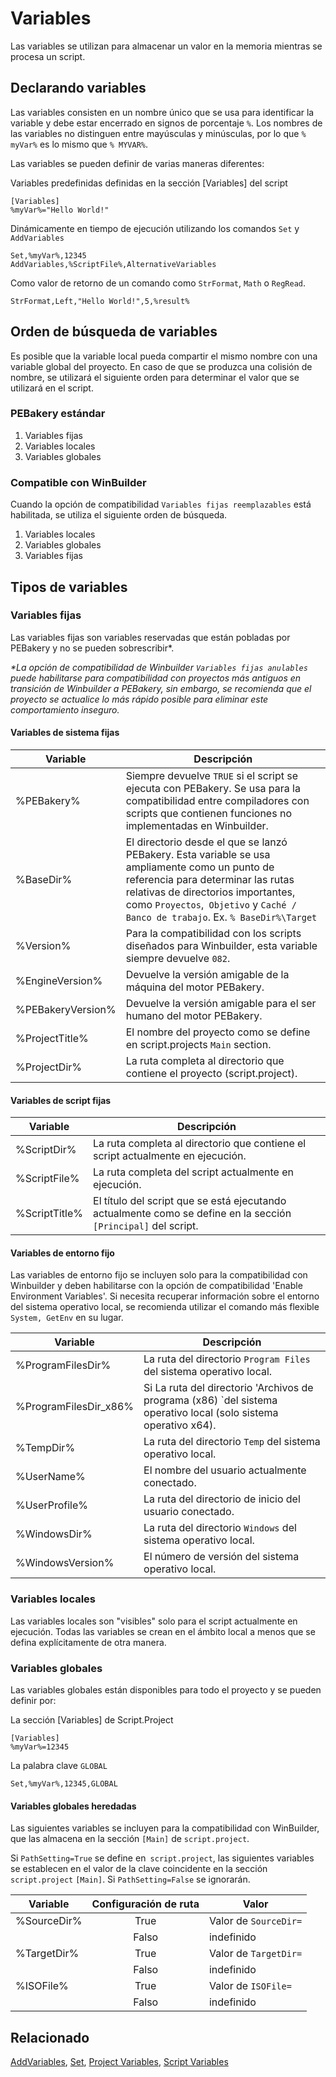 # Variables

Las variables se utilizan para almacenar un valor en la memoria mientras se procesa un script.

## Declarando variables

Las variables consisten en un nombre único que se usa para identificar la variable y debe estar encerrado en signos de porcentaje `%`. Los nombres de las variables no distinguen entre mayúsculas y minúsculas, por lo que `% myVar%` es lo mismo que `% MYVAR%`.

Las variables se pueden definir de varias maneras diferentes:

Variables predefinidas definidas en la sección [Variables] del script

```pebakery
[Variables]
%myVar%="Hello World!"
```

Dinámicamente en tiempo de ejecución utilizando los comandos `Set` y` AddVariables`

```pebakery
Set,%myVar%,12345
AddVariables,%ScriptFile%,AlternativeVariables
```

Como valor de retorno de un comando como `StrFormat`, `Math` o `RegRead`.

```pebakery
StrFormat,Left,"Hello World!",5,%result%
```

## Orden de búsqueda de variables

Es posible que la variable local pueda compartir el mismo nombre con una variable global del proyecto. En caso de que se produzca una colisión de nombre, se utilizará el siguiente orden para determinar el valor que se utilizará en el script.

### PEBakery estándar

1. Variables fijas
1. Variables locales
1. Variables globales

### Compatible con WinBuilder

Cuando la opción de compatibilidad `Variables fijas reemplazables` está habilitada, se utiliza el siguiente orden de búsqueda.

1. Variables locales
1. Variables globales
1. Variables fijas

## Tipos de variables

### Variables fijas

Las variables fijas son variables reservadas que están pobladas por PEBakery y no se pueden sobrescribir*.

_*La opción de compatibilidad de Winbuilder `Variables fijas anulables` puede habilitarse para compatibilidad con proyectos más antiguos en transición de Winbuilder a PEBakery, sin embargo, se recomienda que el proyecto se actualice lo más rápido posible para eliminar este comportamiento inseguro._

#### Variables de sistema fijas

| Variable | Descripción |
| --- | --- |
| %PEBakery% | Siempre devuelve `TRUE` si el script se ejecuta con PEBakery. Se usa para la compatibilidad entre compiladores con scripts que contienen funciones no implementadas en Winbuilder.  |
| %BaseDir% | El directorio desde el que se lanzó PEBakery. Esta variable se usa ampliamente como un punto de referencia para determinar las rutas relativas de directorios importantes, como `Proyectos`,` Objetivo` y `Caché / Banco de trabajo`. Ex. `% BaseDir%\Target` |
| %Version% | Para la compatibilidad con los scripts diseñados para Winbuilder, esta variable siempre devuelve `082`. |
| %EngineVersion% | Devuelve la versión amigable de la máquina del motor PEBakery. |
| %PEBakeryVersion% | Devuelve la versión amigable para el ser humano del motor PEBakery. |
| %ProjectTitle% | El nombre del proyecto como se define en script.projects `Main` section. |
| %ProjectDir% | La ruta completa al directorio que contiene el proyecto (script.project). |

#### Variables de script fijas

| Variable | Descripción |
| --- | --- |
| %ScriptDir% | La ruta completa al directorio que contiene el script actualmente en ejecución. |
| %ScriptFile% | La ruta completa del script actualmente en ejecución. |
| %ScriptTitle% | El título del script que se está ejecutando actualmente como se define en la sección `[Principal]` del script. |

#### Variables de entorno fijo

Las variables de entorno fijo se incluyen solo para la compatibilidad con Winbuilder y deben habilitarse con la opción de compatibilidad 'Enable Environment Variables'. Si necesita recuperar información sobre el entorno del sistema operativo local, se recomienda utilizar el comando más flexible `System, GetEnv` en su lugar.

| Variable | Descripción |
| --- | --- |
| %ProgramFilesDir% | La ruta del directorio `Program Files` del sistema operativo local. |
| %ProgramFilesDir_x86% | Si La ruta del directorio 'Archivos de programa (x86) `del sistema operativo local (solo sistema operativo x64). |
| %TempDir% | La ruta del directorio `Temp` del sistema operativo local. |
| %UserName% | El nombre del usuario actualmente conectado. |
| %UserProfile% | La ruta del directorio de inicio del usuario conectado. |
| %WindowsDir% | La ruta del directorio `Windows` del sistema operativo local. |
| %WindowsVersion% | El número de versión del sistema operativo local. |

### Variables locales

Las variables locales son "visibles" solo para el script actualmente en ejecución. Todas las variables se crean en el ámbito local a menos que se defina explícitamente de otra manera.

### Variables globales

Las variables globales están disponibles para todo el proyecto y se pueden definir por:

La sección [Variables] de Script.Project

```pebakery
[Variables]
%myVar%=12345
```

La palabra clave `GLOBAL`

```pebakery
Set,%myVar%,12345,GLOBAL
```

#### Variables globales heredadas

Las siguientes variables se incluyen para la compatibilidad con WinBuilder, que las almacena en la sección `[Main]` de `script.project`.

Si `PathSetting=True` se define en` script.project`, las siguientes variables se establecen en el valor de la clave coincidente en la sección `script.project` `[Main]`. Si `PathSetting=False` se ignorarán.

| Variable | Configuración de ruta | Valor |
| --- | :---: | --- |
| %SourceDir% | True | Valor de `SourceDir=` |
| | Falso | indefinido |
| %TargetDir% | True | Valor de `TargetDir=` |
| | Falso | indefinido |
| %ISOFile% | True | Valor de `ISOFile=` |
| | Falso | indefinido |

## Relacionado

[AddVariables](/Commands/Control/AddVariables.md), [Set](/Commands/Control/Set.md), [Project Variables](/Projects/ProjectVariables.md), [Script Variables](/Projects/ScriptVariables.md)
